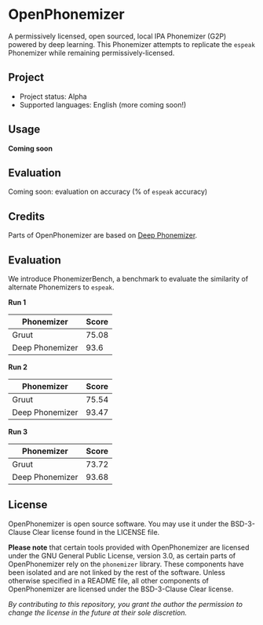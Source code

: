 # OpenPhonemizer

A permissively licensed, open sourced, local IPA Phonemizer (G2P) powered by deep learning. This Phonemizer attempts to replicate the `espeak` Phonemizer while remaining permissively-licensed.

## Project

* Project status: Alpha
* Supported languages: English (more coming soon!)

## Usage

**Coming soon**

## Evaluation

Coming soon: evaluation on accuracy (% of `espeak` accuracy)

## Credits

Parts of OpenPhonemizer are based on [Deep Phonemizer](https://github.com/as-ideas/DeepPhonemizer).

## Evaluation

We introduce PhonemizerBench, a benchmark to evaluate the similarity of alternate Phonemizers to `espeak`.

**Run 1**

| Phonemizer | Score |
| --- | --- |
| Gruut | 75.08 |
| Deep Phonemizer | 93.6 |

**Run 2**

| Phonemizer | Score |
| --- | --- |
| Gruut | 75.54 |
| Deep Phonemizer | 93.47 |

**Run 3**

| Phonemizer | Score |
| --- | --- |
| Gruut | 73.72 |
| Deep Phonemizer | 93.68 |

## License

OpenPhonemizer is open source software. You may use it under the BSD-3-Clause Clear license found in the LICENSE file.

**Please note** that certain tools provided with OpenPhonemizer are licensed under the GNU General Public License, version 3.0, as certain parts of OpenPhonemizer rely on the `phonemizer` library. These components have been isolated and are not linked by the rest of the software. Unless otherwise specified in a README file, all other components of OpenPhonemizer are licensed under the BSD-3-Clause Clear license.

*By contributing to this repository, you grant the author the permission to change the license in the future at their sole discretion.*
